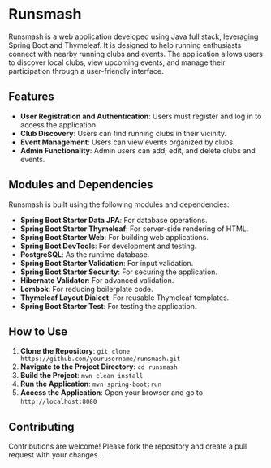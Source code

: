 # Runsmash

Runsmash is a web application developed using Java full stack, leveraging Spring Boot and Thymeleaf. It is designed to help running enthusiasts connect with nearby running clubs and events. The application allows users to discover local clubs, view upcoming events, and manage their participation through a user-friendly interface.

## Features

- **User Registration and Authentication**: Users must register and log in to access the application.
- **Club Discovery**: Users can find running clubs in their vicinity.
- **Event Management**: Users can view events organized by clubs.
- **Admin Functionality**: Admin users can add, edit, and delete clubs and events.
  
## Modules and Dependencies

Runsmash is built using the following modules and dependencies:

- **Spring Boot Starter Data JPA**: For database operations.
- **Spring Boot Starter Thymeleaf**: For server-side rendering of HTML.
- **Spring Boot Starter Web**: For building web applications.
- **Spring Boot DevTools**: For development and testing.
- **PostgreSQL**: As the runtime database.
- **Spring Boot Starter Validation**: For input validation.
- **Spring Boot Starter Security**: For securing the application.
- **Hibernate Validator**: For advanced validation.
- **Lombok**: For reducing boilerplate code.
- **Thymeleaf Layout Dialect**: For reusable Thymeleaf templates.
- **Spring Boot Starter Test**: For testing the application.

## How to Use

1. **Clone the Repository**: `git clone https://github.com/yourusername/runsmash.git`
2. **Navigate to the Project Directory**: `cd runsmash`
3. **Build the Project**: `mvn clean install`
4. **Run the Application**: `mvn spring-boot:run`
5. **Access the Application**: Open your browser and go to `http://localhost:8080`

## Contributing

Contributions are welcome! Please fork the repository and create a pull request with your changes.

